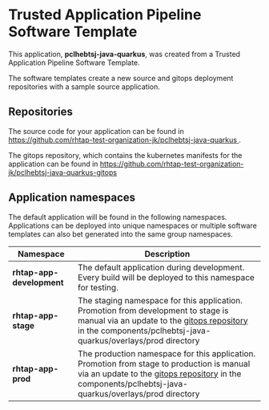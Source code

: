 # Trusted Application Pipeline Software Template

This application, **pclhebtsj-java-quarkus**, was created from a Trusted Application Pipeline Software Template.

The software templates create a new source and gitops deployment repositories with a sample source application. 

## Repositories

The source code for your application can be found in [https://github.com/rhtap-test-organization-jk/pclhebtsj-java-quarkus ](https://github.com/rhtap-test-organization-jk/pclhebtsj-java-quarkus ).
 
The gitops repository, which contains the kubernetes manifests for the application can be found in 
[https://github.com/rhtap-test-organization-jk/pclhebtsj-java-quarkus-gitops ](https://github.com/rhtap-test-organization-jk/pclhebtsj-java-quarkus-gitops ) 

## Application namespaces 

The default application will be found in the following namespaces. Applications can be deployed into unique namespaces or multiple software templates can also bet generated into the same group namespaces.  

|  Namespace   |  Description   |  
| -------- | -------- |   
| **rhtap-app-development** | The default application during development. Every build will be deployed to this namespace for testing. | 
| **rhtap-app-stage** | The staging namespace for this application. Promotion from development to stage is manual via an update to the [gitops repository](https://github.com/rhtap-test-organization-jk/pclhebtsj-java-quarkus-gitops ) in the components/pclhebtsj-java-quarkus/overlays/prod directory |  
| **rhtap-app-prod** | The production namespace for this application. Promotion from stage to production is manual via an update to the [gitops repository](https://github.com/rhtap-test-organization-jk/pclhebtsj-java-quarkus-gitops ) in the components/pclhebtsj-java-quarkus/overlays/prod directory | 